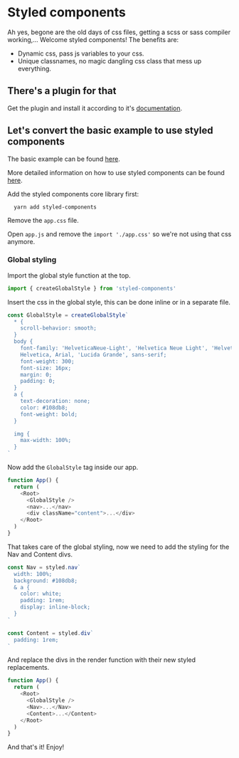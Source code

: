 # Styled components

Ah yes, begone are the old days of css files, getting a scss or sass compiler working,... Welcome styled components!
The benefits are:

- Dynamic css, pass js variables to your css.
- Unique classnames, no magic dangling css class that mess up everything.

## There's a plugin for that

Get the plugin and install it according to it's [documentation](https://github.com/nozzle/react-static/tree/master/packages/react-static-plugin-styled-components).

## Let's convert the basic example to use styled components

The basic example can be found [here](https://github.com/nozzle/react-static/tree/280d7c0629c702e843039e9feaa68efa4058303e/packages/react-static/templates/basic).

More detailed information on how to use styled components can be found [here](https://www.styled-components.com/docs/api).

Add the styled components core library first:

```
  yarn add styled-components
```

Remove the `app.css` file.

Open `app.js` and remove the `import './app.css'` so we're not using that css anymore.

### Global styling

Import the global style function at the top.

```javascript
import { createGlobalStyle } from 'styled-components'
```

Insert the css in the global style, this can be done inline or in a separate file.

```javascript
const GlobalStyle = createGlobalStyle`
  * {
    scroll-behavior: smooth;
  }
  body {
    font-family: 'HelveticaNeue-Light', 'Helvetica Neue Light', 'Helvetica Neue',
    Helvetica, Arial, 'Lucida Grande', sans-serif;
    font-weight: 300;
    font-size: 16px;
    margin: 0;
    padding: 0;
  }
  a {
    text-decoration: none;
    color: #108db8;
    font-weight: bold;
  }

  img {
    max-width: 100%;
  }
`
```

Now add the `GlobalStyle` tag inside our app.

```javascript
function App() {
  return (
    <Root>
      <GlobalStyle />
      <nav>...</nav>
      <div className="content">...</div>
    </Root>
  )
}
```

That takes care of the global styling, now we need to add the styling for the Nav and Content divs.

```javascript
const Nav = styled.nav`
  width: 100%;
  background: #108db8;
  & a {
    color: white;
    padding: 1rem;
    display: inline-block;
  }
`

const Content = styled.div`
  padding: 1rem;
`
```

And replace the divs in the render function with their new styled replacements.

```javascript
function App() {
  return (
    <Root>
      <GlobalStyle />
      <Nav>...</Nav>
      <Content>...</Content>
    </Root>
  )
}
```

And that's it! Enjoy!
